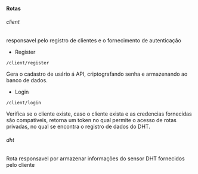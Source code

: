 #### Rotas
###### client
<p>responsavel pelo registro de clientes e o fornecimento de autenticação</p>

- Register
```
/client/register
```
Gera o cadastro de usário á API, criptografando senha e armazenando ao banco de dados.

- Login
```
/client/login
```
Verifica se o cliente existe, caso o cliente exista e as credencias fornecidas são compativeis, retorna um token no qual permite o acesso de rotas privadas, no qual se encontra o registro de dados do DHT.
###### dht
<p>Rota responsavel por armazenar informações do sensor DHT fornecidos pelo cliente</p>

